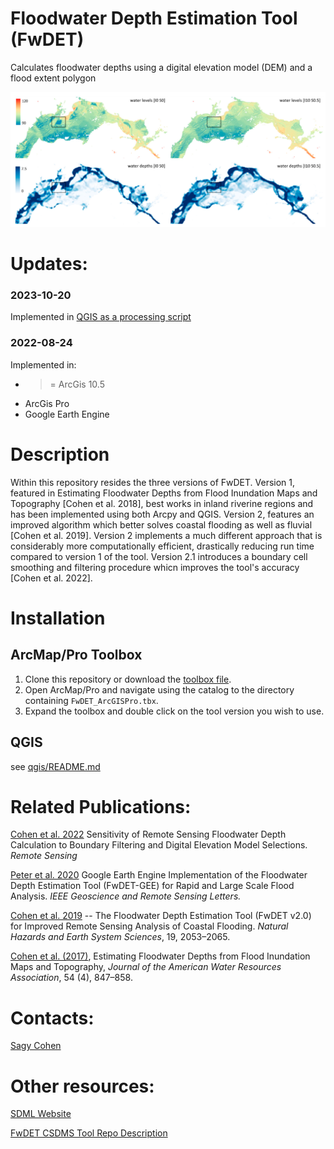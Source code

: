 # Floodwater Depth Estimation Tool (FwDET)
Calculates floodwater depths using a digital elevation model (DEM) and a flood extent polygon

![screen capture](/assets/remotesensing-14-05313-g009.png)

# Updates:
### 2023-10-20
Implemented in [QGIS as a processing script](qgis/README.md)

### 2022-08-24
Implemented in:
- >= ArcGis 10.5
- ArcGis Pro
- Google Earth Engine
    
# Description
Within this repository resides the three versions of
FwDET. Version 1, featured in Estimating Floodwater Depths from Flood
Inundation Maps and Topography [Cohen et al. 2018], best works in
inland riverine regions and has been implemented using both Arcpy and
QGIS. Version 2, features an improved algorithm which better solves
coastal flooding as well as fluvial [Cohen et al. 2019]. Version 2 implements a much
different approach that is considerably more computationally
efficient, drastically reducing run time compared to version 1 of the
tool. Version 2.1 introduces a boundary cell smoothing and filtering procedure whicn
improves the tool's accuracy [Cohen et al. 2022].

# Installation

## ArcMap/Pro Toolbox
1. Clone this repository or download the 
[toolbox file](fwdet/FwDET.tbx).
2. Open ArcMap/Pro and navigate using the catalog to the directory
   containing `FwDET_ArcGISPro.tbx`.
3. Expand the toolbox and double click on the tool version you wish to
   use.
   
## QGIS
see [qgis/README.md](qgis/README.md)


# Related Publications:
[Cohen et al. 2022](https://doi.org/10.3390/rs14215313)  Sensitivity of Remote Sensing Floodwater Depth Calculation to Boundary Filtering and Digital Elevation Model Selections. _Remote Sensing_

[Peter et al. 2020](https://doi.org/10.1109/LGRS.2020.3031190) Google Earth Engine 
Implementation of the Floodwater Depth Estimation Tool (FwDET-GEE) for Rapid and Large Scale Flood Analysis. 
_IEEE Geoscience and Remote Sensing Letters._

[Cohen et al. 2019](https://doi.org/10.5194/nhess-2019-78) -- The
Floodwater Depth Estimation Tool (FwDET v2.0) for Improved Remote
Sensing Analysis of Coastal Flooding. _Natural Hazards and Earth System Sciences_, 19, 2053–2065. 

[Cohen et al. (2017)](https://doi.org/10.1111/1752-1688.12609), Estimating Floodwater Depths from Flood
Inundation Maps and Topography, _Journal of the American Water
Resources Association_, 54 (4), 847–858.

# Contacts:
[Sagy Cohen](mailto:sagy.cohen@ua.edu)

# Other resources:

[SDML Website](https://sdml.ua.edu)

[FwDET CSDMS Tool Repo Description](https://csdms.colorado.edu/wiki/Model:FwDET)

